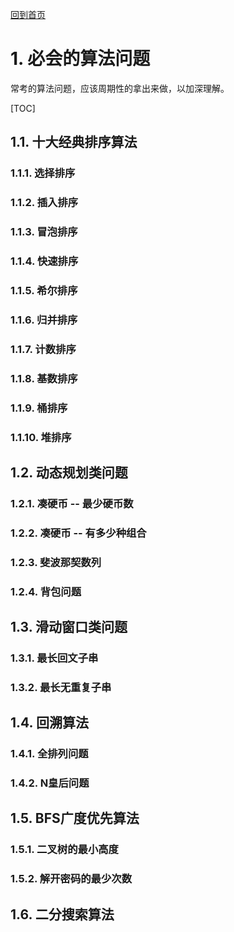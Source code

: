 [回到首页](../README.md)

# 1. 必会的算法问题

常考的算法问题，应该周期性的拿出来做，以加深理解。

[TOC]

## 1.1. 十大经典排序算法

### 1.1.1. 选择排序

### 1.1.2. 插入排序

### 1.1.3. 冒泡排序

### 1.1.4. 快速排序

### 1.1.5. 希尔排序

### 1.1.6. 归并排序

### 1.1.7. 计数排序

### 1.1.8. 基数排序

### 1.1.9. 桶排序

### 1.1.10. 堆排序

## 1.2. 动态规划类问题

### 1.2.1. 凑硬币 -- 最少硬币数

### 1.2.2. 凑硬币 -- 有多少种组合

### 1.2.3. 斐波那契数列

### 1.2.4. 背包问题

## 1.3. 滑动窗口类问题

### 1.3.1. 最长回文子串

### 1.3.2. 最长无重复子串

## 1.4. 回溯算法

### 1.4.1. 全排列问题

### 1.4.2. N皇后问题

## 1.5. BFS广度优先算法

### 1.5.1. 二叉树的最小高度

### 1.5.2. 解开密码的最少次数

## 1.6. 二分搜索算法
